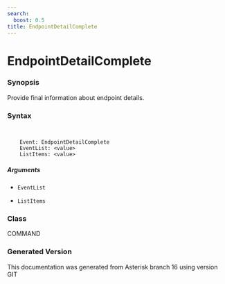 ```yaml
---
search:
  boost: 0.5
title: EndpointDetailComplete
---
```


# EndpointDetailComplete

### Synopsis

Provide final information about endpoint details.

### Syntax


```


    Event: EndpointDetailComplete
    EventList: <value>
    ListItems: <value>

```
##### Arguments


* `EventList`

* `ListItems`

### Class

COMMAND

### Generated Version

This documentation was generated from Asterisk branch 16 using version GIT 